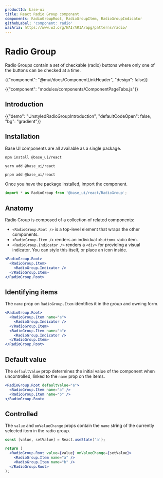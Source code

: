 ```yaml
---
productId: base-ui
title: React Radio Group component
components: RadioGroupRoot, RadioGroupItem, RadioGroupIndicator
githubLabel: 'component: radio'
waiAria: https://www.w3.org/WAI/ARIA/apg/patterns/radio/
---
```


# Radio Group

<p class="description">Radio Groups contain a set of checkable (radio) buttons where only one of the buttons can be checked at a time.</p>

{{"component": "@mui/docs/ComponentLinkHeader", "design": false}}

{{"component": "modules/components/ComponentPageTabs.js"}}

## Introduction

{{"demo": "UnstyledRadioGroupIntroduction", "defaultCodeOpen": false, "bg": "gradient"}}

## Installation

Base UI components are all available as a single package.

<codeblock storageKey="package-manager">

```bash npm
npm install @base_ui/react
```

```bash yarn
yarn add @base_ui/react
```

```bash pnpm
pnpm add @base_ui/react
```

</codeblock>

Once you have the package installed, import the component.

```ts
import * as RadioGroup from '@base_ui/react/RadioGroup';
```

## Anatomy

Radio Group is composed of a collection of related components:

- `<RadioGroup.Root />` is a top-level element that wraps the other components.
- `<RadioGroup.Item />` renders an individual `<button>` radio item.
- `<RadioGroup.Indicator />` renders a `<div>` for providing a visual indicator. You can style this itself, or place an icon inside.

```jsx
<RadioGroup.Root>
  <RadioGroup.Item>
    <RadioGroup.Indicator />
  </RadioGroup.Item>
</RadioGroup.Root>
```

## Identifying items

The `name` prop on `RadioGroup.Item` identifies it in the group and owning form.

```jsx
<RadioGroup.Root>
  <RadioGroup.Item name="a">
    <RadioGroup.Indicator />
  </RadioGroup.Item>
  <RadioGroup.Item name="b">
    <RadioGroup.Indicator />
  </RadioGroup.Item>
</RadioGroup.Root>
```

## Default value

The `defaultValue` prop determines the initial value of the component when uncontrolled, linked to the `name` prop on the items.

```jsx
<RadioGroup.Root defaultValue="a">
  <RadioGroup.Item name="a" />
  <RadioGroup.Item name="b" />
</RadioGroup.Root>
```

## Controlled

The `value` and `onValueChange` props contain the `name` string of the currently selected item in the radio group.

```jsx
const [value, setValue] = React.useState('a');

return (
  <RadioGroup.Root value={value} onValueChange={setValue}>
    <RadioGroup.Item name="a" />
    <RadioGroup.Item name="b" />
  </RadioGroup.Root>
);
```
